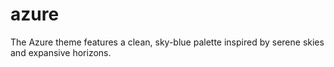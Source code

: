 # azure
The Azure theme features a clean, sky-blue palette inspired by serene skies and expansive horizons.
